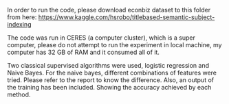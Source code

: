 In order to run the code, please download econbiz dataset to this folder from here: https://www.kaggle.com/hsrobo/titlebased-semantic-subject-indexing

The code was run in CERES (a computer cluster), which is a super computer, please do not attempt to run the experiment 
in local machine, my computer has 32 GB of RAM and it consumed all of it. 

Two classical supervised algorithms were used, logistic regression and Naive Bayes. For the naive bayes, different combinations of features were tried. Please refer to the report to know the difference.
Also, an output of the training has been included. Showing the accuracy achieved by each method.
